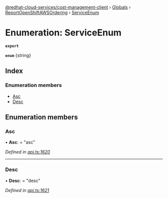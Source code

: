 [@redhat-cloud-services/cost-management-client](../README.md) › [Globals](../globals.md) › [ReportOpenShiftAWSOrdering](../modules/reportopenshiftawsordering.md) › [ServiceEnum](reportopenshiftawsordering.serviceenum.md)

# Enumeration: ServiceEnum

**`export`** 

**`enum`** {string}

## Index

### Enumeration members

* [Asc](reportopenshiftawsordering.serviceenum.md#asc)
* [Desc](reportopenshiftawsordering.serviceenum.md#desc)

## Enumeration members

###  Asc

• **Asc**: = "asc"

*Defined in [api.ts:1620](https://github.com/RedHatInsights/javascript-clients/blob/master/packages/cost-management/api.ts#L1620)*

___

###  Desc

• **Desc**: = "desc"

*Defined in [api.ts:1621](https://github.com/RedHatInsights/javascript-clients/blob/master/packages/cost-management/api.ts#L1621)*
